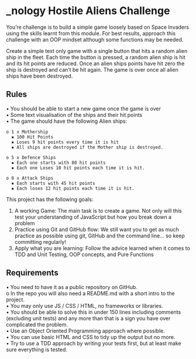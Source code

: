 <h1>_nology Hostile Aliens Challenge</h1>

You’re challenge is to build a simple game loosely based on Space Invaders using the skills learnt from this module. For best results, approach this challenge with an OOP mindset although some functions may be needed.

Create a simple text only game with a single button that hits a random alien ship in the fleet. Each time the button is pressed, a random alien ship is hit and its hit points are reduced. Once an alien ships points have hit zero the ship is destroyed and can’t be hit again. The game is over once all alien ships have been destroyed.

<h2>Rules</h2>
• You should be able to start a new game once the game is over</br>
• Some text visualisation of the ships and their hit points</br>
• The game should have the following Alien ships:

    o 1 x Mothership
      ▪ 100 Hit Points
      ▪ Loses 9 hit points every time it is hit
      ▪ All ships are destroyed if the Mother ship is destroyed. 

    o 5 x Defence Ships
      ▪ Each one starts with 80 hit points
      ▪ Each one Loses 10 hit points each time it is hit. 

    o 8 x Attack Ships
      ▪ Each starts with 45 hit points
      ▪ Each loses 12 hit points each time it is hit.


This project has the following goals:</br>
1. A working Game: The main task is to create a game. Not only will this test your understanding of JavaScript but how you break down a problem
2. Practice using Git and GitHub flow: We still want you to get as much practice as possible using git, GitHub and the command line... so keep committing regularly!
3. Apply what you are learning: Follow the advice learned when it comes to TDD and Unit Testing, OOP concepts, and Pure Functions

<h2>Requirements</h2>
    • You need to have it as a public repository on GitHub.</br>
        o In the repo you will also need a README.md with a short intro to the project.</br>
    • You may only use JS / CSS / HTML, no frameworks or libraries.</br>
    • You should be able to solve this in under 150 lines including comments (excluding unit tests) and any more than that is a sign you have over complicated the problem.</br>
    • Use an Object Oriented Programming approach where possible.</br>
    • You can use basic HTML and CSS to tidy up the output but no more.</br>
    • Try to use a TDD approach by writing your tests first, but at least make sure everything is tested.

